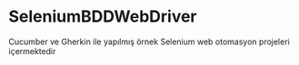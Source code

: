 # SeleniumBDDWebDriver
Cucumber ve Gherkin ile yapılmış örnek Selenium web otomasyon projeleri içermektedir
